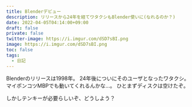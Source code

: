 ```yaml
---
title: Blenderデビュー
description: リリースから24年を経てワタクシもBlender使いに(なれるのか？)
date: 2022-04-05T04:14:00+09:00
draft: false
private: false
twitter-image: https://i.imgur.com/dSD7sBI.png
image: https://i.imgur.com/dSD7sBI.png
toc: false
tags:
  - 日記
---
```


Blenderのリリースは1998年。
24年後についにそのユーザとなったワタクシ。
マイポンコツMBPでも動いてくれるんかな…。
ひとまずディスクは空けたぞ。

しかしテンキーが必要らしいぞ、どうしよう？

